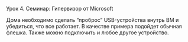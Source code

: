 Урок 4. Семинар: Гипервизор от Microsoft

Дома необходимо сделать “проброс” USB-устройства внутрь ВМ и убедиться, что все работает. В качестве примера подойдет обычная флешка. Также можно подключить и любое другое устройство.
